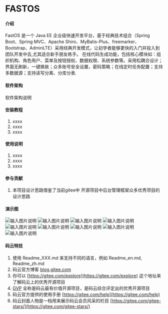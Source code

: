 # FASTOS

#### 介绍
FastOS 是一个 Java EE 企业级快速开发平台，基于经典技术组合（Spring Boot、Spring MVC、Apache Shiro、MyBatis-Plus、freemarker、Bootstrap、AdminLTE）采用经典开发模式，让初学者能够更快的入门并投入到团队开发中去,尤其适合新手朋友练手。 在线代码生成功能，包括核心模块如：组织机构、角色用户、菜单及按钮授权、数据权限、系统参数等。采用松耦合设计；界面无刷新，一键换肤；众多账号安全设置，密码策略；在线定时任务配置；支持多数据源；支持读写分离、分库分表.

#### 软件架构
软件架构说明


#### 安装教程

1.  xxxx
2.  xxxx
3.  xxxx

#### 使用说明

1.  xxxx
2.  xxxx
3.  xxxx

#### 参与贡献

1.  本项目设计思路借鉴了当前gitee中 开源项目中后台管理框架众多优秀项目的设计思路
#### 演示图
![输入图片说明](https://images.gitee.com/uploads/images/2020/0313/170120_65f3b718_1816537.png "屏幕截图.png")
![输入图片说明](https://images.gitee.com/uploads/images/2020/0313/170633_0140a448_1816537.png "屏幕截图.png")
![输入图片说明](https://images.gitee.com/uploads/images/2020/0313/170152_68ab5a8e_1816537.png "屏幕截图.png")
![输入图片说明](https://images.gitee.com/uploads/images/2020/0313/170228_a0198e2a_1816537.png "屏幕截图.png")
![输入图片说明](https://images.gitee.com/uploads/images/2020/0313/170254_b0b1994c_1816537.png "屏幕截图.png")
![输入图片说明](https://images.gitee.com/uploads/images/2020/0313/170330_fd6f7796_1816537.png "屏幕截图.png")
![输入图片说明](https://images.gitee.com/uploads/images/2020/0313/170417_b8324b3c_1816537.png "屏幕截图.png")
![输入图片说明](https://images.gitee.com/uploads/images/2020/0313/170534_5b572da8_1816537.png "屏幕截图.png")
![输入图片说明](https://images.gitee.com/uploads/images/2020/0313/170552_1f9bc7c4_1816537.png "屏幕截图.png")

#### 码云特技

1.  使用 Readme\_XXX.md 来支持不同的语言，例如 Readme\_en.md, Readme\_zh.md
2.  码云官方博客 [blog.gitee.com](https://blog.gitee.com)
3.  你可以 [https://gitee.com/explore](https://gitee.com/explore) 这个地址来了解码云上的优秀开源项目
4.  [GVP](https://gitee.com/gvp) 全称是码云最有价值开源项目，是码云综合评定出的优秀开源项目
5.  码云官方提供的使用手册 [https://gitee.com/help](https://gitee.com/help)
6.  码云封面人物是一档用来展示码云会员风采的栏目 [https://gitee.com/gitee-stars/](https://gitee.com/gitee-stars/)
